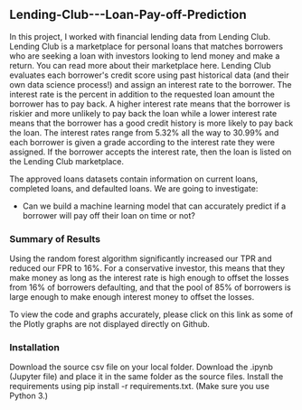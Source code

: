 ## Lending-Club---Loan-Pay-off-Prediction

In this project, I worked with financial lending data from Lending Club. Lending Club is a marketplace for personal loans that matches borrowers who are seeking a loan with investors looking to lend money and make a return. You can read more about their marketplace here. Lending Club evaluates each borrower's credit score using past historical data (and their own data science process!) and assign an interest rate to the borrower. The interest rate is the percent in addition to the requested loan amount the borrower has to pay back. A higher interest rate means that the borrower is riskier and more unlikely to pay back the loan while a lower interest rate means that the borrower has a good credit history is more likely to pay back the loan. The interest rates range from 5.32% all the way to 30.99% and each borrower is given a grade according to the interest rate they were assigned. If the borrower accepts the interest rate, then the loan is listed on the Lending Club marketplace.

The approved loans datasets contain information on current loans, completed loans, and defaulted loans. We are going to investigate:

- Can we build a machine learning model that can accurately predict if a borrower will pay off their loan on time or not?

### Summary of Results
Using the random forest algorithm significantly increased our TPR and reduced our FPR to 16%. For a conservative investor, this means that they make money as long as the interest rate is high enough to offset the losses from 16% of borrowers defaulting, and that the pool of 85% of borrowers is large enough to make enough interest money to offset the losses.

To view the code and graphs accurately, please click on this link as some of the Plotly graphs are not displayed directly on Github.

### Installation
Download the source csv file on your local folder.
Download the .ipynb (Jupyter file) and place it in the same folder as the source files.
Install the requirements using pip install -r requirements.txt. (Make sure you use Python 3.)
